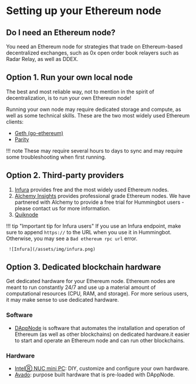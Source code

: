 # Setting up your Ethereum node

## Do I need an Ethereum node?

You need an Ethereum node for strategies that trade on Ethereum-based decentralized exchanges, such as 0x open order book relayers such as Radar Relay, as well as DDEX.

## Option 1. Run your own local node

The best and most reliable way, not to mention in the spirit of decentralization, is to run your own Ethereum node!

Running your own node may require dedicated storage and compute, as well as some technical skills. These are the two most widely used Ethereum clients:

- [Geth (go-ethereum)](https://github.com/ethereum/go-ethereum/wiki/Building-Ethereum)
- [Parity](https://github.com/paritytech/parity-ethereum)

!!! note
    These may require several hours to days to sync and may require some troubleshooting when first running.

## Option 2. Third-party providers
1. [Infura](https://infura.io/) provides free and the most widely used Ethereum nodes.
2. [Alchemy Insights](https://alchemyinsights.io/) provides professional grade Ethereum nodes. We have partnered with Alchemy to provide a free trial for Hummingbot users - please contact us for more information.
2. [Quiknode](https://quiknode.io)

!!! tip "Important tip for Infura users"
    If you use an Infura endpoint, make sure to append `https://` to the URL when you use it in Hummingbot. Otherwise, you may see a `Bad ethereum rpc url` error.

     ![Infura](/assets/img/infura.png)
## Option 3. Dedicated blockchain hardware
Get dedicated hardware for your Ethereum node.  Ethereum nodes are meant to run constantly 24/7 and use up a material amount of computational resources (CPU, RAM, and storage).  For more serious users, it may make sense to use dedicated hardware.

### Software
- [DAppNode](https://dappnode.io/) is software that automates the installation and operation of Ethereum (as well as other blockchains) on dedicated hardware.it easier to start and operate an Ethereum node and can run other blockchains.

### Hardware
- [IntelⓇ NUC mini PC](https://www.intel.com/content/www/us/en/products/boards-kits/nuc.html): DIY, customize and configure your own hardware.
- [Avado](https://ava.do/): purpose built hardware that is pre-loaded with DAppNode.
